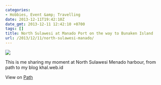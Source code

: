 ```yaml
---
categories:
- Hobbies, Event &amp; Travelling
date: 2013-12-11T19:42:10Z
date_gmt: 2013-12-11 12:42:10 +0700
tags: []
title: North Sulawesi at Manado Port on the way to Bunaken Island
url: /2013/12/11/north-sulawesi-manado/
---
```


![](http://images.path.com.s3.amazonaws.com/photos2/b10d3a2c-32eb-41e2-8c74-61fbc5d14c17/original.jpg)

This is me sharing my moment at North Sulawesi Menado harbour, from path to my blog khal.web.id

View on [Path](https://path.com/p/1YUlT)